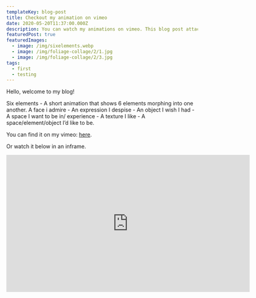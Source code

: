 ```yaml
---
templateKey: blog-post
title: Checkout my animation on vimeo
date: 2020-05-20T11:37:00.000Z
description: You can watch my animations on vimeo. This blog post attaches one of them.
featuredPost: true
featuredImages:
  - image: /img/sixelements.webp
  - image: /img/foliage-collage/2/1.jpg
  - image: /img/foliage-collage/2/3.jpg
tags:
  - first
  - testing
---
```

Hello, welcome to my blog! 

Six elements - A short animation that shows 6 elements morphing into one another. A face i admire - An expression I despise - An object I wish I had - A space I want to be in/ experience - A texture I like - A space/element/object I’d like to be.

You can find it on my vimeo: [here](https://vimeo.com/327434482).

Or watch it below in an inframe.

<iframe src="https://player.vimeo.com/video/327434482" width="640" height="360" frameborder="0" allow="autoplay; fullscreen" allowfullscreen></iframe>